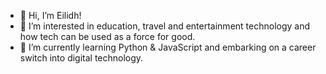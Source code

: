 - 👋 Hi, I’m Eilidh!
- 👀 I’m interested in education, travel and entertainment technology and how tech can be used as a force for good.
- 🌱 I’m currently learning Python & JavaScript and embarking on a career switch into digital technology.

<!---
EQCodes/EQCodes is a ✨ special ✨ repository because its `README.md` (this file) appears on your GitHub profile.
You can click the Preview link to take a look at your changes.
--->

